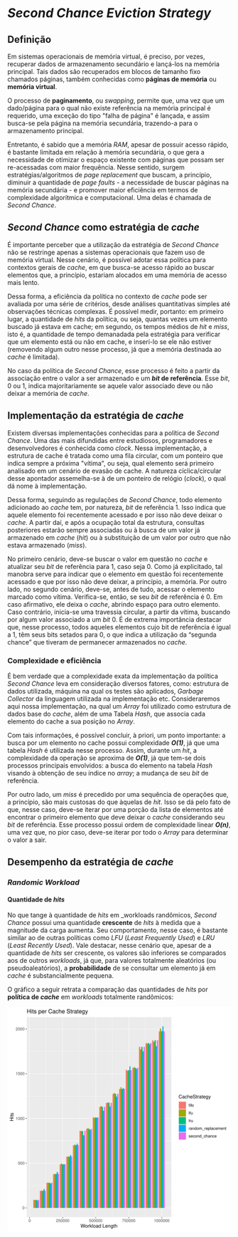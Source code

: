 # _Second Chance Eviction Strategy_

## Definição
Em sistemas operacionais de memória virtual, é preciso, por vezes, recuperar dados de armazenamento secundário e lançá-los na memória principal. Tais dados são recuperados em blocos de tamanho fixo chamados páginas, também conhecidas como **páginas de memória** ou **memória virtual**.

O processo de **paginamento**, ou _swapping_, permite que, uma vez que um dado/página para o qual não existe referência na memória principal é requerido, uma exceção do tipo "falha de página" é lançada, e assim busca-se pela página na memória secundária, trazendo-a para o armazenamento principal.

Entretanto, é sabido que a memória _RAM_, apesar de possuir acesso rápido, é bastante limitada em relação à memória secundária, o que gera a necessidade de otimizar o espaço existente com páginas que possam ser re-acessadas com maior frequência. Nesse sentido, surgem estratégias/algoritmos de _page replacement_ que buscam, a princípio, diminuir a quantidade de _page faults_ - a necessidade de buscar páginas na memória secundária - e promover maior eficiência em termos de complexidade algorítmica e computacional. Uma delas é chamada de _Second Chance_.

## _Second Chance_ como estratégia de _cache_
É importante perceber que a utilização da estratégia de _Second Chance_ não se restringe apenas a sistemas operacionais que fazem uso de memória virtual. Nesse cenário, é possível adotar essa política para contextos gerais de _cache_, em que busca-se acesso rápido ao buscar elementos que, a princípio, estariam alocados em uma memória de acesso mais lento.

Dessa forma, a eficiência da política no contexto de _cache_ pode ser avaliada por uma série de critérios, desde análises quantitativas simples até observações técnicas complexas. É possível medir, portanto: em primeiro lugar, a quantidade de _hits_ da política, ou seja, quantas vezes um elemento buscado já estava em cache; em segundo, os tempos médios de _hit_ e _miss_, isto é, a quantidade de tempo demanadada pela estratégia para verificar que um elemento está ou não em cache, e inserí-lo se ele não estiver (removendo algum outro nesse processo, já que a memória destinada ao _cache_ é limitada).

No caso da política de _Second Chance_, esse processo é feito a partir da associação entre o valor a ser armazenado e um **_bit_ de referência**. Esse _bit_, 0 ou 1, indica majoritariamente se aquele valor associado deve ou não deixar a memória de _cache_.

## Implementação da estratégia de _cache_
Existem diversas implementações conhecidas para a política de _Second Chance_. Uma das mais difundidas entre estudiosos, programadores e desenvolvedores é conhecida como _clock_. Nessa implementação, a estrutura de cache é tratada como uma fila circular, com um ponteiro que indica sempre a próxima "vítima", ou seja, qual elemento será primeiro analisado em um cenário de evasão de cache. A natureza cíclica/circular desse apontador assemelha-se à de um ponteiro de relógio (_clock_), o qual dá nome à implementação.

Dessa forma, seguindo as regulações de _Second Chance_, todo elemento adicionado ao _cache_ tem, por natureza, _bit_ de referência 1. Isso indica que aquele elemento foi recentemente acessado e por isso não deve deixar o _cache_. A partir daí, e após a ocupação total da estrutura, consultas posteriores estarão sempre associadas ou à busca de um valor já armazenado em _cache_ (_hit_) ou à substituição de um valor por outro que não estava armazenado (_miss_).

No primeiro cenário, deve-se buscar o valor em questão no _cache_ e atualizar seu _bit_ de referência para 1, caso seja 0. Como já explicitado, tal manobra serve para indicar que o elemento em questão foi recentemente acessado e que por isso não deve deixar, a princípio, a memória. Por outro lado, no segundo cenário, deve-se, antes de tudo, acessar o elemento marcado como vítima. Verifica-se, então, se seu _bit_ de referência é 0. Em caso afirmativo, ele deixa o _cache_, abrindo espaço para outro elemento. Caso contrário, inicia-se uma travessia circular, a partir da vítima, buscando por algum valor associado a um _bit_ 0. É de extrema importância destacar que, nesse processo, todos aqueles elementos cujo bit de referência é igual a 1, têm seus bits setados para 0, o que indica a utilização da “segunda chance” que tiveram de permanecer armazenados no _cache_.

### Complexidade e eficiência
É bem verdade que a complexidade exata da implementação da política _Second Chance_ leva em consideração diversos fatores, como: estrutura de dados utilizada, máquina na qual os testes são aplicados, _Garbage Collector_ da linguagem utilizada na implementação etc. Consideraremos aqui nossa implementação, na qual um _Array_ foi utilizado como estrutura de dados base do _cache_, além de uma Tabela _Hash_, que associa cada elemento do cache a sua posição no _Array_.

Com tais informações, é possível concluir, à priori, um ponto importante: a busca por um elemento no cache possui complexidade _**O(1)**_, já que uma tabela _Hash_ é utilizada nesse processo. Assim, durante um _hit_, a complexidade da operação se aproxima de _**O(1)**_, já que tem-se dois processos principais envolvidos: a busca do elemento na tabela _Hash_ visando à obtenção de seu índice no _array_; a mudança de seu _bit_ de referência. 

Por outro lado, um _miss_ é precedido por uma sequência de operações que, a princípio, são mais custosas do que àquelas de _hit_. Isso se dá pelo fato de que, nesse caso, deve-se iterar por uma porção da lista de elementos até encontrar o primeiro elemento que deve deixar o _cache_ considerando seu _bit_ de referência. Esse processo possui ordem de complexidade linear _**O(n)**_, uma vez que, no pior caso, deve-se iterar por todo o _Array_ para determinar o valor a sair.

## Desempenho da estratégia de _cache_
### _Randomic Workload_
#### Quantidade de _hits_
No que tange à quantidade de _hits_ em _workloads randômicos, _Second Chance_ possui uma quantidade **crescente** de _hits_ à medida que a magnitude da carga aumenta. Seu comportamento, nesse caso, é bastante similar ao de outras políticas como _LFU_ (_Least Frequently Used_) e _LRU_ (_Least Recently Used_). Vale destacar, nesse cenário que, apesar de a quantidade de _hits_ ser crescente, os valores são inferiores se comparados aos de outros _workloads_, já que, para valores totalmente aleatórios (ou pseudoaleatórios), a **probabilidade** de se consultar um elemento já em _cache_ é substancialmente pequena.

O gráfico a seguir retrata a comparação das quantidades de _hits_ por **política de _cache_** em _workloads_ totalmente randômicos:

![Texto alternativo](../../../../../../../data/graphs/hit_graphs/general_randomic_hit_graph.png)
